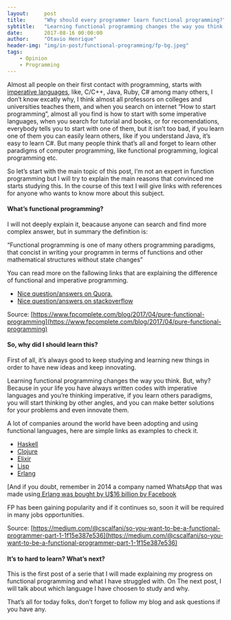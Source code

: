 ```yaml
---
layout:     post
title:      "Why should every programmer learn functional programming?"
sybtitle:   "Learning functional programming changes the way you think. But, why?"
date:       2017-08-16 00:00:00
author:     "Otavio Henrique"
header-img: "img/in-post/functional-programming/fp-bg.jpeg"
tags:
    - Opinion
    - Programming
---
```


Almost all people on their first contact with programming, starts with
[imperative languages](https://en.wikipedia.org/wiki/Imperative_programming),
like, C/C++, Java, Ruby, C# among many others, I don’t know excatly why, I think
almost all professors on colleges and universities teaches them, and when you
search on internet “How to start programming”, almost all you find is how to
start with some imperative languages, when you search for tutorial and books, or
for recomendations, everybody tells you to start with one of them, but it isn’t
too bad, if you learn one of them you can easily learn others, like if you
understand Java, it’s easy to learn C#. But many people think that’s all and
forget to learn other paradigms of computer programming, like functional
programming, logical programming etc.

So let’s start with the main topic of this post, I’m not an expert in function
programming but I will try to explain the main reasons that convinced me starts
studying this. In the course of this text I will give links with references for
anyone who wants to know more about this subject.

#### What’s functional programming?

I will not deeply explain it, beacause anyone can search and find more complex
answer, but in summary the definition is:

“Functional programming is one of many others programming paradigms, that
concist in writing your programm in terms of functions and other mathematical
structures without state changes”

You can read more on the fallowing links that are explaining the difference of
functional and imperative programming.

* [Nice question/answers on
Quora.](https://www.quora.com/What-is-the-difference-between-functional-and-imperative-programming-Why-should-one-who-is-used-to-imperative-programming-learn-functional-programming-and-vice-versa-What-are-the-pros-and-cons)
* [Nice question/answers on
stackoverflow](https://stackoverflow.com/questions/17826380/what-is-difference-between-functional-and-imperative-programming-languages)

<span class="figcaption_hack">Source:
[https://www.fpcomplete.com/blog/2017/04/pure-functional-programming](https://www.fpcomplete.com/blog/2017/04/pure-functional-programming)</span>

#### So, why did I should learn this?

First of all, it’s always good to keep studying and learning new things in order
to have new ideas and keep innovating.

Learning functional programming changes the way you think. But, why? Because in
your life you have always written codes with imperative languages and you’re
thinking imperative, if you learn others paradigms, you will start thinking by
other angles, and you can make better solutions for your problems and even
innovate them.

A lot of companies around the world have been adopting and using functional
languages, here are simple links as examples to check it.

* [Haskell](https://wiki.haskell.org/Haskell_in_industry)
* [Clojure](https://clojure.org/community/companies)
* [Elixir](https://github.com/doomspork/elixir-companies)
* [Lisp](http://pchristensen.com/blog/lisp-companies/)
* [Erlang](https://stackoverflow.com/questions/1636455/where-is-erlang-used-and-why)

[And if you doubt, remember in 2014 a company named WhatsApp that was made using[ Erlang was bought by U$16 billion by Facebook](https://www.washingtonpost.com/business/economy/facebook-to-buy-mobile-messaging-app-whatsapp-for-16-billion/2014/02/19/920059c2-99b4-11e3-80ac-63a8ba7f7942_story.html?utm_term=.f56f8e7d0dad)

FP has been gaining popularity and if it continues so, soon it will be required
in many jobs opportunities.

<span class="figcaption_hack">Source:
[https://medium.com/@cscalfani/so-you-want-to-be-a-functional-programmer-part-1-1f15e387e536](https://medium.com/@cscalfani/so-you-want-to-be-a-functional-programmer-part-1-1f15e387e536)</span>

#### It’s to hard to learn? What’s next?

This is the first post of a serie that I will made explaining my progress on
functional programming and what I have struggled with. On The next post, I will
talk about which language I have choosen to study and why.

That’s all for today folks, don’t forget to follow my blog and ask questions if
you have any.
